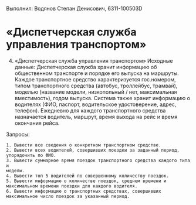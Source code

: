 Выполнил: Водянов Степан Денисович, 6311-100503D

# «Диспетчерская служба управления транспортом»

4. «Диспетчерская служба управления транспортом»
  Исходные данные:
    Диспетчерская служба хранит информацию об общественном транспорте и
    порядке его выпуска на маршруты. Каждое транспортное средство характеризуется
    гос.номером, типом транспортного средства (автобус, троллейбус, трамвай),
    моделью (название модели, низкопольный / нет, максимальная вместимость),
    годом выпуска. Система также хранит информацию о водителях (ФИО, паспорт,
    водительское удостоверение, адрес, телефон). Ежедневно для каждого
    транспортного средства назначается водитель, маршрут, время выхода на рейс и
    время окончания рейса.
 
 Запросы:
 
    1. Вывести все сведения о конкретном транспортном средстве.
    2. Вывести всех водителей, совершивших поездки за заданный период,
    упорядочить по ФИО.
    3. Вывести суммарное время поездок транспортного средства каждого типа и
    модели.
    4. Вывести топ 5 водителей по совершенному количеству поездок.
    5. Вывести информацию о количестве поездок, среднем времени и
    максимальном времени поездки для каждого водителя.
    6. Вывести информацию о транспортных средствах, совершивших
    максимальное число поездок за указанный период.
